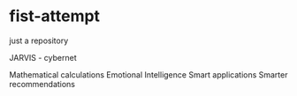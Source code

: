 # fist-attempt
just a repository

JARVIS - cybernet

Mathematical calculations
Emotional Intelligence
Smart applications
Smarter recommendations
